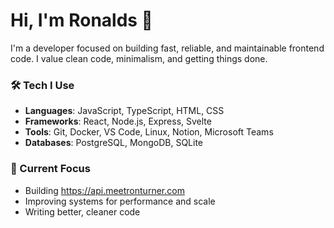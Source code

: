# Hi, I'm Ronalds 👋

I'm a developer focused on building fast, reliable, and maintainable frontend code. I value clean code, minimalism, and getting things done.

### 🛠 Tech I Use
- **Languages**: JavaScript, TypeScript, HTML, CSS
- **Frameworks**: React, Node.js, Express, Svelte
- **Tools**: Git, Docker, VS Code, Linux, Notion, Microsoft Teams
- **Databases**: PostgreSQL, MongoDB, SQLite

### 🔭 Current Focus
- Building https://api.meetronturner.com
- Improving systems for performance and scale
- Writing better, cleaner code




